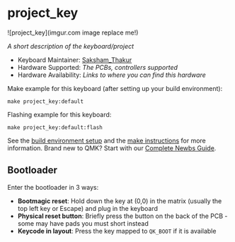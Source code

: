 # project_key

![project_key](imgur.com image replace me!)

*A short description of the keyboard/project*

* Keyboard Maintainer: [Saksham_Thakur](https://github.com/Saksham_Thakur)
* Hardware Supported: *The PCBs, controllers supported*
* Hardware Availability: *Links to where you can find this hardware*

Make example for this keyboard (after setting up your build environment):

    make project_key:default

Flashing example for this keyboard:

    make project_key:default:flash

See the [build environment setup](https://docs.qmk.fm/#/getting_started_build_tools) and the [make instructions](https://docs.qmk.fm/#/getting_started_make_guide) for more information. Brand new to QMK? Start with our [Complete Newbs Guide](https://docs.qmk.fm/#/newbs).

## Bootloader

Enter the bootloader in 3 ways:

* **Bootmagic reset**: Hold down the key at (0,0) in the matrix (usually the top left key or Escape) and plug in the keyboard
* **Physical reset button**: Briefly press the button on the back of the PCB - some may have pads you must short instead
* **Keycode in layout**: Press the key mapped to `QK_BOOT` if it is available
